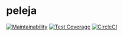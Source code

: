 # peleja

[![Maintainability](https://api.codeclimate.com/v1/badges/1d817d801741dc27e30a/maintainability)](https://codeclimate.com/github/rtio/peleja/maintainability)
[![Test Coverage](https://api.codeclimate.com/v1/badges/1d817d801741dc27e30a/test_coverage)](https://codeclimate.com/github/rtio/peleja/test_coverage)
[![CircleCI](https://circleci.com/gh/rtio/peleja/tree/master.svg?style=svg)](https://circleci.com/gh/rtio/peleja/tree/master)
